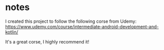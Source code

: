 # notes

I created this project to follow the following corse from Udemy:
https://www.udemy.com/course/intermediate-android-development-and-kotlin/

It's a great corse, I highly recommend it!
